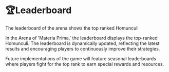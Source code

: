 # 🏆Leaderboard

The leaderboard of the arena shows the top ranked Homunculi

In the Arena of 'Materia Prima,' the leaderboard displays the top-ranked Homunculi. The leaderboard is dynamically updated, reflecting the latest results and encouraging players to continuously improve their strategies. 

Future implementations of the game will feature seasonal leaderboards where players fight for the top rank to earn special rewards and resources. 